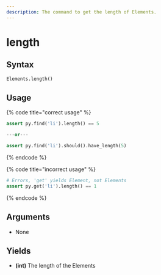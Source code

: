 ```yaml
---
description: The command to get the length of Elements.
---
```


# length

## Syntax

```python
Elements.length()
```

## Usage

{% code title="correct usage" %}
```python
assert py.find('li').length() == 5

---or---

assert py.find('li').should().have_length(5)
```
{% endcode %}

{% code title="incorrect usage" %}
```python
# Errors, 'get' yields Element, not Elements
assert py.get('li').length() == 1
```
{% endcode %}

## Arguments

* None

## Yields

* **\(int\)** The length of the Elements

